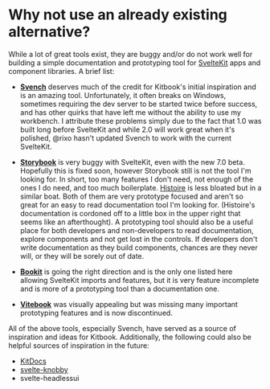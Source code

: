 # Why not use an already existing alternative?

While a lot of great tools exist, they are buggy and/or do not work well for building a simple documentation and prototyping tool for [SvelteKit](https://kit.svelte.dev/) apps and component libraries. A brief list:

- **[Svench](https://svench-docs.vercel.app/)** deserves much of the credit for Kitbook's initial inspiration and is an amazing tool. Unfortunately, it often breaks on Windows, sometimes requiring the dev server to be started twice before success, and has other quirks that have left me without the ability to use my workbench. I attribute these problems simply due to the fact that 1.0 was built long before SvelteKit and while 2.0 will work great when it's polished, @rixo hasn't updated Svench to work with the current SvelteKit.

- **[Storybook](https://codingcat.dev/tutorial/integrating-storybook-with-sveltekit)** is very buggy with SvelteKit, even with the new 7.0 beta. Hopefully this is fixed soon, however Storybook still is not the tool I'm looking for. In short, too many features I don't need, not enough of the ones I do need, and too much boilerplate. [Histoire](https://histoire.dev/) is less bloated but in a similar boat. Both of them are very prototype focused and aren't so great for an easy to read documentation tool I'm looking for. (Histoire's documentation is cordoned off to a little box in the upper right that seems like an afterthought). A prototyping tool should also be a useful place for both developers and non-developers to read documentation, explore components and not get lost in the controls. If developers don't write documentation as they build components, chances are they never will, or they will be sorely out of date.

- **[Bookit](https://bookit.leveluptutorials.com/)** is going the right direction and is the only one listed here allowing SvelteKit imports and features, but it is very feature incomplete and is more of a prototyping tool than a documentation one.

- **[Vitebook](https://vitebook.dev/)** was visually appealing but was missing many important prototyping features and is now discontinued.

All of the above tools, especially Svench, have served as a source of inspiration and ideas for Kitbook. Additionally, the following could also be helpful sources of inspiration in the future:

- [KitDocs](https://kit-docs.svelteness.dev/) 
- [svelte-knobby](https://github.com/Rich-Harris/svelte-knobby)
- svelte-headlessui